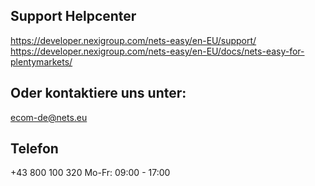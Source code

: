 ## Support Helpcenter
https://developer.nexigroup.com/nets-easy/en-EU/support/
https://developer.nexigroup.com/nets-easy/en-EU/docs/nets-easy-for-plentymarkets/

## Oder kontaktiere uns unter:
ecom-de@nets.eu

## Telefon 
+43 800 100 320
Mo-Fr:  09:00 - 17:00